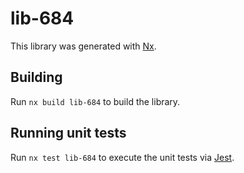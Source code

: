 # lib-684

This library was generated with [Nx](https://nx.dev).

## Building

Run `nx build lib-684` to build the library.

## Running unit tests

Run `nx test lib-684` to execute the unit tests via [Jest](https://jestjs.io).
